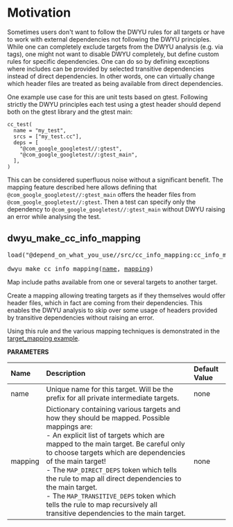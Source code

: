 <!-- Generated with Stardoc: http://skydoc.bazel.build -->

# Motivation

Sometimes users don't want to follow the DWYU rules for all targets or have to work with external dependencies not following the DWYU principles.
While one can completely exclude targets from the DWYU analysis (e.g. via tags), one might not want to disable DWYU completely, but define custom rules for specific dependencies.
One can do so by defining exceptions where includes can be provided by selected transitive dependencies instead of direct dependencies.
In other words, one can virtually change which header files are treated as being available from direct dependencies.

One example use case for this are unit tests based on gtest.
Following strictly the DWYU principles each test using a gtest header should depend both on the gtest library and the gtest main:
```starlark
cc_test(
  name = "my_test",
  srcs = ["my_test.cc"],
  deps = [
    "@com_google_googletest//:gtest",
    "@com_google_googletest//:gtest_main",
  ],
)
```
This can be considered superfluous noise without a significant benefit.
The mapping feature described here allows defining that `@com_google_googletest//:gtest_main` offers the header files from `@com_google_googletest//:gtest`.
Then a test can specify only the dependency to `@com_google_googletest//:gtest_main` without DWYU raising an error while analysing the test.

<a id="dwyu_make_cc_info_mapping"></a>

## dwyu_make_cc_info_mapping

<pre>
load("@depend_on_what_you_use//src/cc_info_mapping:cc_info_mapping.bzl", "dwyu_make_cc_info_mapping")

dwyu_make_cc_info_mapping(<a href="#dwyu_make_cc_info_mapping-name">name</a>, <a href="#dwyu_make_cc_info_mapping-mapping">mapping</a>)
</pre>

Map include paths available from one or several targets to another target.

Create a mapping allowing treating targets as if they themselves would offer header files, which in fact are coming from their dependencies.
This enables the DWYU analysis to skip over some usage of headers provided by transitive dependencies without raising an error.

Using this rule and the various mapping techniques is demonstrated in the [target_mapping example](/examples/target_mapping).


**PARAMETERS**


| Name  | Description | Default Value |
| :------------- | :------------- | :------------- |
| <a id="dwyu_make_cc_info_mapping-name"></a>name |  Unique name for this target. Will be the prefix for all private intermediate targets.   |  none |
| <a id="dwyu_make_cc_info_mapping-mapping"></a>mapping |  Dictionary containing various targets and how they should be mapped. Possible mappings are:<br> - An explicit list of targets which are mapped to the main target.   Be careful only to choose targets which are dependencies of the main target! <br> - The `MAP_DIRECT_DEPS` token which tells the rule to map all direct dependencies to the main target. <br> - The `MAP_TRANSITIVE_DEPS` token which tells the rule to map recursively all transitive dependencies to the main target.   |  none |


